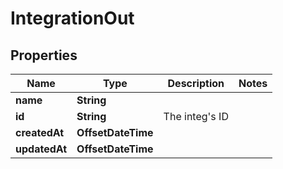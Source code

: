 

# IntegrationOut


## Properties

| Name | Type | Description | Notes |
|------------ | ------------- | ------------- | -------------|
|**name** | **String** |  |  |
|**id** | **String** | The integ&#39;s ID |  |
|**createdAt** | **OffsetDateTime** |  |  |
|**updatedAt** | **OffsetDateTime** |  |  |



